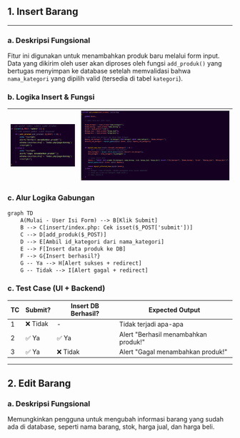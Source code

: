 ## 1. Insert Barang

---
### a. Deskripsi Fungsional
Fitur ini digunakan untuk menambahkan produk baru melalui form input. Data yang dikirim oleh user akan diproses oleh fungsi `add_produk()` yang bertugas menyimpan ke database setelah memvalidasi bahwa `nama_kategori` yang dipilih valid (tersedia di tabel `kategori`).


### b. Logika Insert & Fungsi
| ![](insert.png) | ![](add_produk.png) |
|------------------|---------------------|


### c. Alur Logika Gabungan
```
graph TD
    A(Mulai - User Isi Form) --> B[Klik Submit]
    B --> C[insert/index.php: Cek isset($_POST['submit'])]
    C --> D[add_produk($_POST)]
    D --> E[Ambil id_kategori dari nama_kategori]
    E --> F[Insert data produk ke DB]
    F --> G{Insert berhasil?}
    G -- Ya --> H[Alert sukses + redirect]
    G -- Tidak --> I[Alert gagal + redirect]
```

### c. Test Case (UI + Backend)
| TC | Submit? | Insert DB Berhasil? | Expected Output                      |
| -- | ------- | ------------------- | ------------------------------------ |
| 1  | ❌ Tidak | -                   | Tidak terjadi apa-apa                |
| 2  | ✅ Ya    | ✅ Ya                | Alert "Berhasil menambahkan produk!" |
| 3  | ✅ Ya    | ❌ Tidak             | Alert "Gagal menambahkan produk!"    |

---
## 2. Edit Barang
### a. Deskripsi Fungsional
Memungkinkan pengguna untuk mengubah informasi barang yang sudah ada di database, seperti nama barang, stok, harga jual, dan harga beli.


